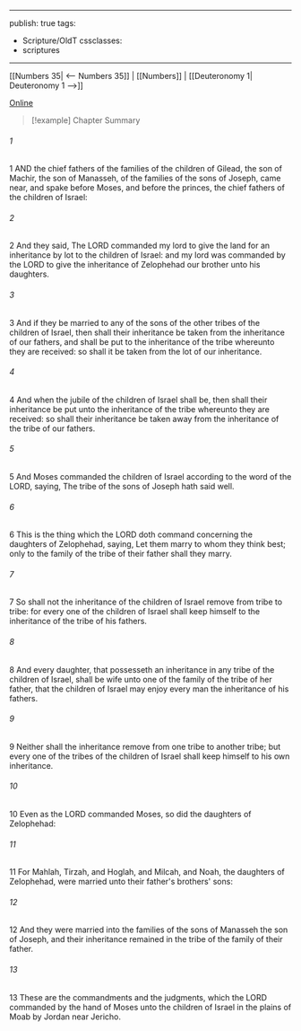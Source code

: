 

---
publish: true
tags:
  - Scripture/OldT
cssclasses:
  - scriptures
---
[[Numbers 35| <-- Numbers 35]] | [[Numbers]] | [[Deuteronomy 1| Deuteronomy 1 -->]]

[Online](https://churchofjesuschrist.org/study/scriptures/ot/num/36?lang=eng)

>[!example] Chapter Summary
>
###### 1
1 AND the chief fathers of the families of the children of Gilead, the son of Machir, the son of Manasseh, of the families of the sons of Joseph, came near, and spake before Moses, and before the princes, the chief fathers of the children of Israel:
###### 2
2 And they said, The LORD commanded my lord to give the land for an inheritance by lot to the children of Israel: and my lord was commanded by the LORD to give the inheritance of Zelophehad our brother unto his daughters.
###### 3
3 And if they be married to any of the sons of the other tribes of the children of Israel, then shall their inheritance be taken from the inheritance of our fathers, and shall be put to the inheritance of the tribe whereunto they are received: so shall it be taken from the lot of our inheritance.
###### 4
4 And when the jubile of the children of Israel shall be, then shall their inheritance be put unto the inheritance of the tribe whereunto they are received: so shall their inheritance be taken away from the inheritance of the tribe of our fathers.
###### 5
5 And Moses commanded the children of Israel according to the word of the LORD, saying, The tribe of the sons of Joseph hath said well.
###### 6
6 This is the thing which the LORD doth command concerning the daughters of Zelophehad, saying, Let them marry to whom they think best; only to the family of the tribe of their father shall they marry.
###### 7
7 So shall not the inheritance of the children of Israel remove from tribe to tribe: for every one of the children of Israel shall keep himself to the inheritance of the tribe of his fathers.
###### 8
8 And every daughter, that possesseth an inheritance in any tribe of the children of Israel, shall be wife unto one of the family of the tribe of her father, that the children of Israel may enjoy every man the inheritance of his fathers.
###### 9
9 Neither shall the inheritance remove from one tribe to another tribe; but every one of the tribes of the children of Israel shall keep himself to his own inheritance.
###### 10
10 Even as the LORD commanded Moses, so did the daughters of Zelophehad:
###### 11
11 For Mahlah, Tirzah, and Hoglah, and Milcah, and Noah, the daughters of Zelophehad, were married unto their father's brothers' sons:
###### 12
12 And they were married into the families of the sons of Manasseh the son of Joseph, and their inheritance remained in the tribe of the family of their father.
###### 13
13 These are the commandments and the judgments, which the LORD commanded by the hand of Moses unto the children of Israel in the plains of Moab by Jordan near Jericho.



